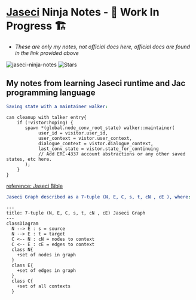 # [Jaseci](https://docs.jaseci.org/) Ninja Notes - 🚧 Work In Progress 🏗

- *These are only my notes, not official docs here, official docs are found in the link provided above*

<p align="left"> 
<img src="https://komarev.com/ghpvc/?username=jaseci-ninja-notes&label=Profile%20views&color=f79952&style=flat" alt="jaseci-ninja-notes" /> 
<img alt="Stars" src="https://img.shields.io/github/stars/WrappedUsername/jaseci-ninja-notes?style=flat-square&labelColor=343b41"/>
</p>

## My notes from learning Jaseci runtime and Jac programming language

```yml
Saving state with a maintainer walker:
```

```jac
can cleanup with talker entry{
    if (!vistor:hoping) {
       spawn *(global.node_conv_root_state) walker::maintainer(
            user_id = visitor.user_id,
            user_context = vistor.user_context,
            dialogue_context = vistor.dialogue_context,
            last_conv_state = vistor.state_for_continuing
            // Add ERC-4337 account abstractions or any other saved states, etc here.
       );
    }
}
```

[reference: Jaseci Bible](https://github.com/Jaseci-Labs/jaseci/raw/main/support/bible/pdf/jaseci_bible.pdf)

```yml
Jaseci Graph described as a 7-tuple (N, E, C, s, t, cN , cE ), where:
```

```mermaid
---
title: 7-tuple (N, E, C, s, t, cN , cE) Jaseci Graph
---
classDiagram
  N --> E : s = source 
  N --> E : t = target
  C <-- N : cN = nodes to context
  C <-- E : cE = edges to context
  class N{
    +set of nodes in graph
  }
  class E{
    +set of edges in graph
  }
  class C{
    +set of all contexts
  }
```
